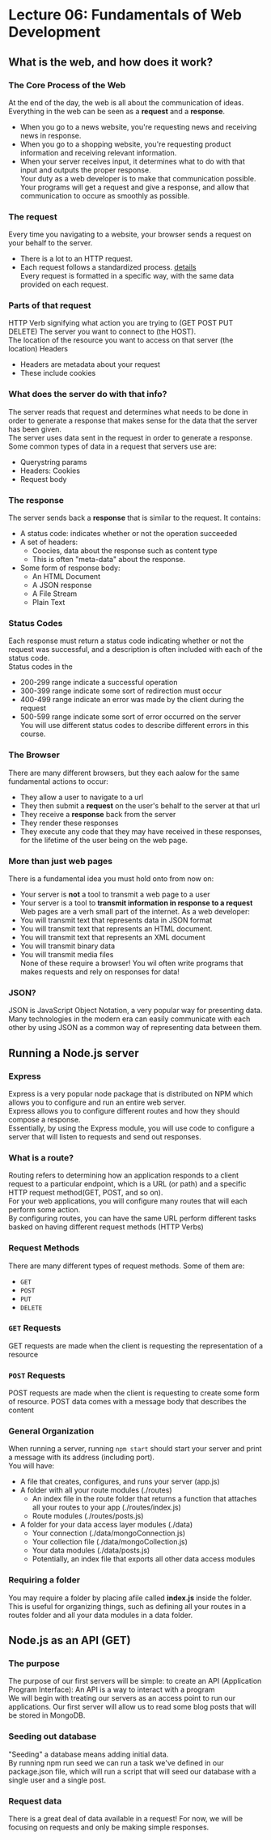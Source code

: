 # Lecture 06: Fundamentals of Web Development

## What is the web, and how does it work?

### The Core Process of the Web
At the end of the day, the web is all about the communication of ideas. Everything in the web can be seen as a __request__ and a __response__.
  + When you go to a news website, you're requesting news and receiving news in response. 
  + When you go to a shopping website, you're requesting product information and receiving relevant information.
  + When your server receives input, it determines what to do with that input and outputs the proper response.  
Your duty as a web developer is to make that communication possible. Your programs will get a request and give a response, and allow that communication to occure as smoothly as possible. 

### The request
Every time you navigating to a website, your browser sends a request on your behalf to the server.
  + There is a lot to an HTTP request. 
  + Each request follows a standardized process. [details](https://developer.mozilla.org/en-US/docs/Learn/Getting_started_with_the_web/How_the_Web_works)  
Every request is formatted in a specific way, with the same data provided on each request. 

### Parts of that request
HTTP Verb signifying what action you are trying to (GET POST PUT DELETE) The server you want to connect to (the HOST).  
The location of the resource you want to access on that server (the location) Headers 
  + Headers are metadata about your request
  + These include cookies

### What does the server do with that info?
The server reads that request and determines what needs to be done in order to generate a response that makes sense for the data that the server has been given.  
The server uses data sent in the request in order to generate a response. Some common types of data in a request that servers use are: 
  + Querystring params 
  + Headers: Cookies
  + Request body

### The response 
The server sends back a __response__ that is similar to the request. It contains: 
  + A status code: indicates whether or not the operation succeeded 
  + A set of headers:
    + Coocies, data about the response such as content type
    + This is often "meta-data" about the response.
  + Some form of response body:
    + An HTML Document
    + A JSON response
    + A File Stream
    + Plain Text

### Status Codes 
Each response must return a status code indicating whether or not the request was successful, and a description is often included with each of the status code.  
Status codes in the 
  + 200-299 range indicate a successful operation
  + 300-399 range indicate some sort of redirection must occur
  + 400-499 range indicate an error was made by the client during the request
  + 500-599 range indicate some sort of error occurred on the server  
You will use different status codes to describe different errors in this course. 

### The Browser 
There are many different browsers, but they each aalow for the same fundamental actions to occur:
  + They allow a user to navigate to a url
  + They then submit a __request__ on the user's behalf to the server at that url
  + They receive a __response__ back from the server
  + They render these responses
  + They execute any code that they may have received in these responses, for the lifetime of the user being on the web page. 

### More than just web pages 
There is a fundamental idea you must hold onto from now on: 
  + Your server is __not__ a tool to transmit a web page to a user
  + Your server is a tool to __transmit information in response to a request__   
Web pages are a verh small part of the internet. As a web developer:
  + You will transmit text that represents data in JSON format 
  + You will transmit text that represents an HTML document.
  + You will transmit text that represents an XML document
  + You will transmit binary data
  + You will transmit media files  
None of these require a browser! You wil often write programs that makes requests and rely on responses for data!

### JSON?
JSON is JavaScript Object Notation, a very popular way for presenting data. Many technologies in the modern era can easily communicate with each other by using JSON as a common way of representing data between them. 


## Running a Node.js server
### Express
Express is a very popular node package that is distributed on NPM which allows you to configure and run an entire web server.  
Express allows you to configure different routes and how they should compose a response.  
Essentially, by using the Express module, you will use code to configure a server that will listen to requests and send out responses. 

### What is a route?
Routing refers to determining how an application responds to a client request to a particular endpoint, which is a URL (or path) and a specific HTTP request method(GET, POST, and so on).  
For your web applications, you will configure many routes that will each perform some action.  
By configuring routes, you can have the same URL perform different tasks basked on having different request methods (HTTP Verbs)

### Request Methods 
There are many different types of request methods. Some of them are:
+ `GET`
+ `POST`
+ `PUT`
+ `DELETE`

### `GET` Requests 
GET requests are made when the client is requesting the representation of a resource 

### `POST` Requests
POST requests are made when the client is requesting to create some form of resource. POST data comes with a message body that describes the content 

### General Organization
When running a server, running `npm start` should start your server and print a message with its address (including port).  
You will have:
  + A file that creates, configures, and runs your server (app.js)
  + A folder with all your route modules (./routes)
    + An index file in the route folder that returns a function that attaches all your routes to your app (./routes/index.js)
    + Route modules (./routes/posts.js)
  + A folder for your data access layer modules (./data)
    + Your connection (./data/mongoConnection.js)
    + Your collection file (./data/mongoCollection.js)
    + Your data modules (./data/posts.js)
    + Potentially, an index file that exports all other data access modules 

### Requiring a folder 
You may require a folder by placing afile called __index.js__ inside the folder.  
This is useful for organizing things, such as defining all your routes in a routes folder and all your data modules in a data folder. 

## Node.js as an API (GET)
### The purpose
The purpose of our first servers will be simple: to create an API (Application Program Interface): An API is a way to interact with a program  
We will begin with treating our servers as an access point to run our applications. Our first server will allow us to read some blog posts that will be stored in MongoDB. 

### Seeding out database
"Seeding" a database means adding initial data.  
By running npm run seed we can run a task we've defined in our package.json file, which will run a script that will seed our database with a single user and a single post. 

### Request data
There is a great deal of data available in a request! For now, we will be focusing on requests and only be making simple responses. 